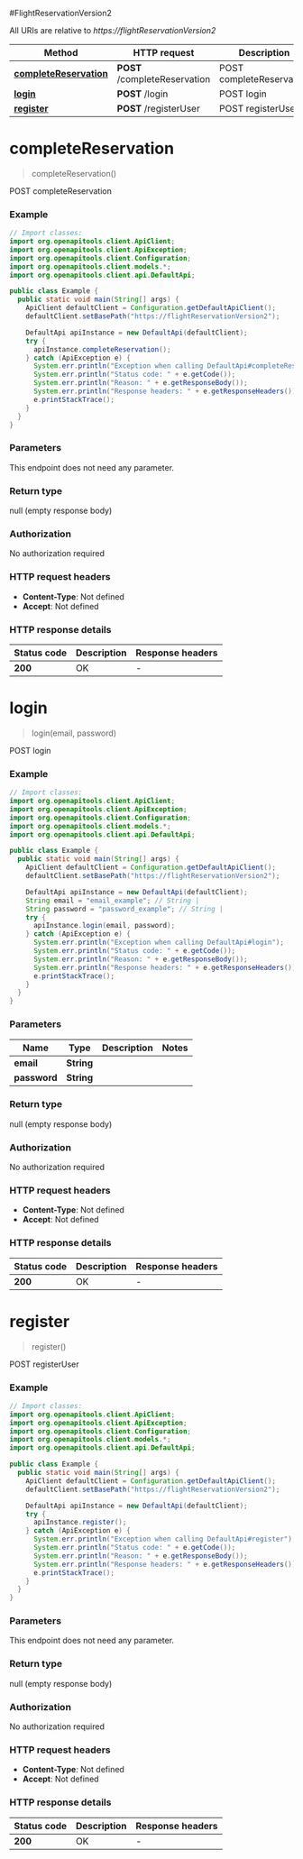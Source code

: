 #FlightReservationVersion2

All URIs are relative to *https://flightReservationVersion2*

Method | HTTP request | Description
------------- | ------------- | -------------
[**completeReservation**](DefaultApi.md#completeReservation) | **POST** /completeReservation | POST completeReservation
[**login**](DefaultApi.md#login) | **POST** /login | POST login
[**register**](DefaultApi.md#register) | **POST** /registerUser | POST registerUser


<a name="completeReservation"></a>
# **completeReservation**
> completeReservation()

POST completeReservation

### Example
```java
// Import classes:
import org.openapitools.client.ApiClient;
import org.openapitools.client.ApiException;
import org.openapitools.client.Configuration;
import org.openapitools.client.models.*;
import org.openapitools.client.api.DefaultApi;

public class Example {
  public static void main(String[] args) {
    ApiClient defaultClient = Configuration.getDefaultApiClient();
    defaultClient.setBasePath("https://flightReservationVersion2");

    DefaultApi apiInstance = new DefaultApi(defaultClient);
    try {
      apiInstance.completeReservation();
    } catch (ApiException e) {
      System.err.println("Exception when calling DefaultApi#completeReservation");
      System.err.println("Status code: " + e.getCode());
      System.err.println("Reason: " + e.getResponseBody());
      System.err.println("Response headers: " + e.getResponseHeaders());
      e.printStackTrace();
    }
  }
}
```

### Parameters
This endpoint does not need any parameter.

### Return type

null (empty response body)

### Authorization

No authorization required

### HTTP request headers

- **Content-Type**: Not defined
- **Accept**: Not defined

### HTTP response details
| Status code | Description | Response headers |
|-------------|-------------|------------------|
**200** | OK |  -  |

<a name="login"></a>
# **login**
> login(email, password)

POST login

### Example
```java
// Import classes:
import org.openapitools.client.ApiClient;
import org.openapitools.client.ApiException;
import org.openapitools.client.Configuration;
import org.openapitools.client.models.*;
import org.openapitools.client.api.DefaultApi;

public class Example {
  public static void main(String[] args) {
    ApiClient defaultClient = Configuration.getDefaultApiClient();
    defaultClient.setBasePath("https://flightReservationVersion2");

    DefaultApi apiInstance = new DefaultApi(defaultClient);
    String email = "email_example"; // String | 
    String password = "password_example"; // String | 
    try {
      apiInstance.login(email, password);
    } catch (ApiException e) {
      System.err.println("Exception when calling DefaultApi#login");
      System.err.println("Status code: " + e.getCode());
      System.err.println("Reason: " + e.getResponseBody());
      System.err.println("Response headers: " + e.getResponseHeaders());
      e.printStackTrace();
    }
  }
}
```

### Parameters

Name | Type | Description  | Notes
------------- | ------------- | ------------- | -------------
**email** | **String**|  |
**password** | **String**|  |

### Return type

null (empty response body)

### Authorization

No authorization required

### HTTP request headers

- **Content-Type**: Not defined
- **Accept**: Not defined

### HTTP response details
| Status code | Description | Response headers |
|-------------|-------------|------------------|
**200** | OK |  -  |

<a name="register"></a>
# **register**
> register()

POST registerUser

### Example
```java
// Import classes:
import org.openapitools.client.ApiClient;
import org.openapitools.client.ApiException;
import org.openapitools.client.Configuration;
import org.openapitools.client.models.*;
import org.openapitools.client.api.DefaultApi;

public class Example {
  public static void main(String[] args) {
    ApiClient defaultClient = Configuration.getDefaultApiClient();
    defaultClient.setBasePath("https://flightReservationVersion2");

    DefaultApi apiInstance = new DefaultApi(defaultClient);
    try {
      apiInstance.register();
    } catch (ApiException e) {
      System.err.println("Exception when calling DefaultApi#register");
      System.err.println("Status code: " + e.getCode());
      System.err.println("Reason: " + e.getResponseBody());
      System.err.println("Response headers: " + e.getResponseHeaders());
      e.printStackTrace();
    }
  }
}
```

### Parameters
This endpoint does not need any parameter.

### Return type

null (empty response body)

### Authorization

No authorization required

### HTTP request headers

- **Content-Type**: Not defined
- **Accept**: Not defined

### HTTP response details
| Status code | Description | Response headers |
|-------------|-------------|------------------|
**200** | OK |  -  |

